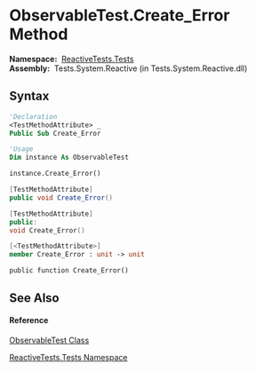 # ObservableTest.Create\_Error Method

**Namespace:**  [ReactiveTests.Tests](ReactiveTests.Tests\ReactiveTests.Tests.md)  
**Assembly:**  Tests.System.Reactive (in Tests.System.Reactive.dll)

## Syntax

```vb
'Declaration
<TestMethodAttribute> _
Public Sub Create_Error
```

```vb
'Usage
Dim instance As ObservableTest

instance.Create_Error()
```

```csharp
[TestMethodAttribute]
public void Create_Error()
```

```c++
[TestMethodAttribute]
public:
void Create_Error()
```

```fsharp
[<TestMethodAttribute>]
member Create_Error : unit -> unit 
```

```jscript
public function Create_Error()
```

## See Also

#### Reference

[ObservableTest Class](ObservableTest\ObservableTest.md)

[ReactiveTests.Tests Namespace](ReactiveTests.Tests\ReactiveTests.Tests.md)




